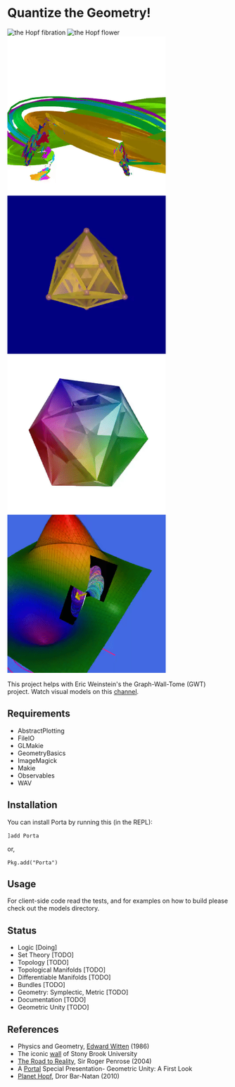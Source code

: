 # Quantize the Geometry!

![the Hopf fibration](gallery/londontsai.gif "The Hopf fibration inspired by one of the London Tsai's prints")
![the Hopf flower](gallery/flower.gif "The Hopf flower")
![Planet Hopf](gallery/DrorBarNatan2010.gif "Planet Hopf")
![24-cell](gallery/24-cell.gif "24-cell")
![600-cell](gallery/600-cell.gif "600-cell")
![surfaces](gallery/surfaces.gif "surfaces")

This project helps with Eric Weinstein's the Graph-Wall-Tome (GWT) project. Watch visual models on this [channel][1].

## Requirements
- AbstractPlotting
- FileIO
- GLMakie
- GeometryBasics
- ImageMagick
- Makie
- Observables
- WAV

## Installation
You can install Porta by running this (in the REPL):

```julia-repl
]add Porta
```
or,
```julia-repl
Pkg.add("Porta")
```

## Usage
For client-side code read the tests, and for examples on how to build please check out the models directory.

## Status
- Logic [Doing]
- Set Theory [TODO]
- Topology [TODO]
- Topological Manifolds [TODO]
- Differentiable Manifolds [TODO]
- Bundles [TODO]
- Geometry: Symplectic, Metric [TODO]
- Documentation [TODO]
- Geometric Unity [TODO]

## References
- Physics and Geometry, [Edward Witten][2] (1986)
- The iconic [wall][3] of Stony Brook University
- [The Road to Reality][4], Sir Roger Penrose (2004)
- A [Portal][5] Special Presentation- Geometric Unity: A First Look
- [Planet Hopf][6], Dror Bar-Natan (2010)

[1]: https://www.youtube.com/channel/UCY8FW_kvEfGDj5i5j_rkaqA
[2]: https://cds.cern.ch/record/181783/files/cer-000093203.pdf
[3]: http://www.math.stonybrook.edu/~tony/scgp/wall-story/wall-story.html
[4]: https://www.amazon.com/Road-Reality-Complete-Guide-Universe/dp/0679776311
[5]: https://youtu.be/Z7rd04KzLcg
[6]: http://drorbn.net/AcademicPensieve/Projects/PlanetHopf/
